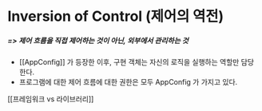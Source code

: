 
# Inversion of Control (제어의 역전)
##### => 제어 흐름을 직접 제어하는 것이 아닌, 외부에서 관리하는 것
- [[AppConfig]] 가 등장한 이후, 구현 객체는 자신의 로직을 실행하는 역할만 담당한다.
- 프로그램에 대한 제어 흐름에 대한 권한은 모두 AppConfig 가 가지고 있다.

[[프레임워크 vs 라이브러리]]